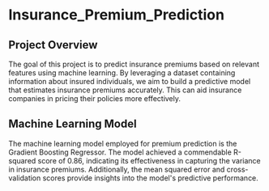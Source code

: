 # Insurance_Premium_Prediction

## Project Overview

The goal of this project is to predict insurance premiums based on relevant features using machine learning. By leveraging a dataset containing information about insured individuals, we aim to build a predictive model that estimates insurance premiums accurately. This can aid insurance companies in pricing their policies more effectively.

## Machine Learning Model

The machine learning model employed for premium prediction is the Gradient Boosting Regressor. The model achieved a commendable R-squared score of 0.86, indicating its effectiveness in capturing the variance in insurance premiums. Additionally, the mean squared error and cross-validation scores provide insights into the model's predictive performance.
